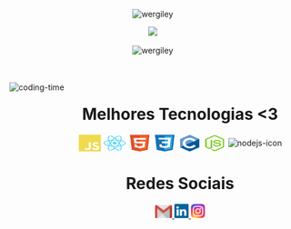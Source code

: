  <body>
<div align="center">
<p><img src="https://github-readme-streak-stats.herokuapp.com/?user=wergiley&theme=dark&show_icons=true" alt="wergiley"/></p> 

<p><img  height="180em" src="https://github-readme-stats.vercel.app/api?username=LuigiGF&show_icons=true&theme=codeSTACKr&include_all_commits=true&count_private=true"/></p>
 
<p><img src="https://github-readme-stats.vercel.app/api/top-langs?username=wergiley&theme=codeSTACKr&show_icons=true" alt="wergiley" /></p>

<br>


  <div style="display: inline_block"><br>
    <img align="left" height="250" alt="coding-time" src="code.gif">
    <h1 align="center">Melhores Tecnologias <3</h1>
    <img align="center" height="30" width="40" alt="js-icon"  src="https://raw.githubusercontent.com/devicons/devicon/master/icons/javascript/javascript-plain.svg">
    <img align="center" height="30" width="40" alt="react-icon" src="https://raw.githubusercontent.com/devicons/devicon/master/icons/react/react-original.svg">
    <img align="center" height="30" width="40" alt="html-icon" src="https://raw.githubusercontent.com/devicons/devicon/master/icons/html5/html5-original.svg">
    <img align="center" height="30" width="40" alt="css-icon" src="https://raw.githubusercontent.com/devicons/devicon/master/icons/css3/css3-original.svg">
    <img align="center" height="30" width="40" alt="c-icon" src="https://raw.githubusercontent.com/devicons/devicon/master/icons/c/c-original.svg">
    <img align="center" height="30" width="40" alt="nodejs-icon" src="https://raw.githubusercontent.com/devicons/devicon/master/icons/nodejs/nodejs-original.svg">
    <img align="center" height="30" width="40" alt="nodejs-icon" src="https://raw.githubusercontent.com/jmnote/z-icons/master/svg/cpp.svg">
 
    
  
  <h1 align="center">Redes Sociais</h1>
    <a href = "mailto: werslleygasuito@gmail.com">
      <img width="30" src="gmail.svg">
    </a>
    <a href = "https://www.linkedin.com/in/wergileyoliveira/">
      <img width="25" src="linkedin.svg">
    </a>
    <a href = "https://www.instagram.com/wergileyoliveira/">
      <img width="25" src="instagram.png">
    </a>
    </div>
   </body>
